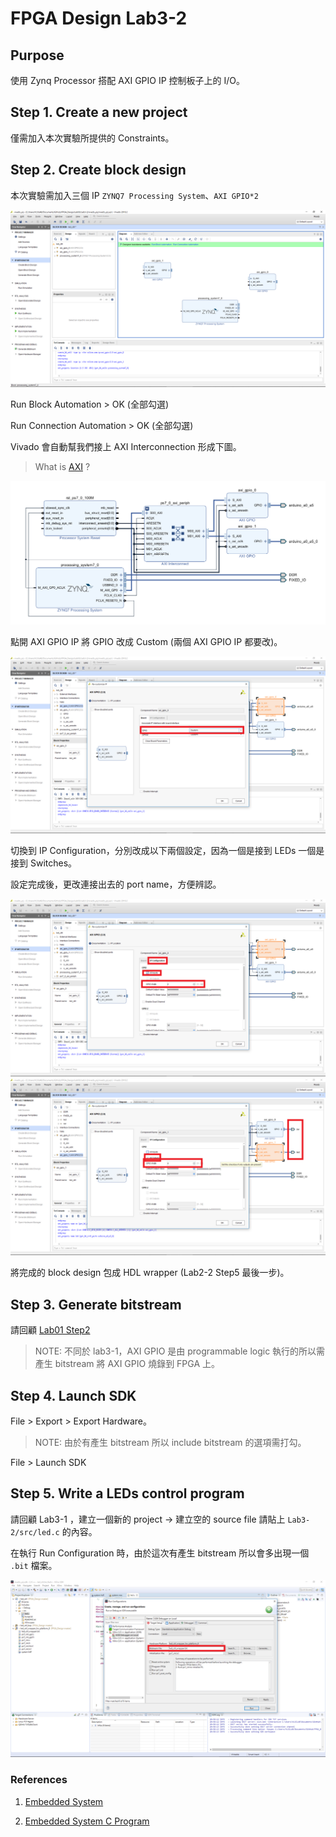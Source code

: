 FPGA Design Lab3-2
=================

## Purpose

使用 Zynq Processor 搭配 AXI GPIO IP 控制板子上的 I/O。

## Step 1. Create a new project

僅需加入本次實驗所提供的 Constraints。

## Step 2. Create block design

本次實驗需加入三個 IP `ZYNQ7 Processing System`、`AXI GPIO*2`

![ip](images/add_ip.png)

Run Block Automation > OK (全部勾選)  

Run Connection Automation > OK (全部勾選)

Vivado 會自動幫我們接上 AXI Interconnection 形成下圖。

> What is [AXI](https://www.xilinx.com/products/intellectual-property/axi.html) ?

![system](images/system.png)

點開 AXI GPIO IP 將 GPIO 改成 Custom (兩個 AXI GPIO IP 都要改)。

![gpio_customize](images/gpio_customize.png)

切換到 IP Configuration，分別改成以下兩個設定，因為一個是接到 LEDs 一個是接到 Switches。

設定完成後，更改連接出去的 port name，方便辨認。

![ip_config](images/ip_config.png)
![ip_config_2](images/ip_config_2.png)

將完成的 block design 包成 HDL wrapper (Lab2-2 Step5 最後一步)。

## Step 3. Generate bitstream
請回顧 [Lab01 Step2](https://github.com/ncku-vlsilab/FPGA_Design/tree/master/Lab01#step-2-generate-bitstream)

> NOTE: 不同於 lab3-1，AXI GPIO 是由 programmable logic 執行的所以需產生 bitstream 將 AXI GPIO 燒錄到 FPGA 上。

## Step 4. Launch SDK

File > Export > Export Hardware。
> NOTE: 由於有產生 bitstream 所以 include bitstream 的選項需打勾。

File > Launch SDK

## Step 5. Write a LEDs control program

請回顧 Lab3-1 ，建立一個新的 project -> 建立空的 source file 請貼上 `Lab3-2/src/led.c` 的內容。

在執行 Run Configuration 時，由於這次有產生 bitstream 所以會多出現一個 `.bit` 檔案。

![run_config](images/run_config.png)

### References

1. [Embedded System](https://zh.wikipedia.org/wiki/%E5%B5%8C%E5%85%A5%E5%BC%8F%E7%B3%BB%E7%BB%9F)

2. [Embedded System C Program](http://stenlyho.blogspot.com/2007/04/c_03.html)
